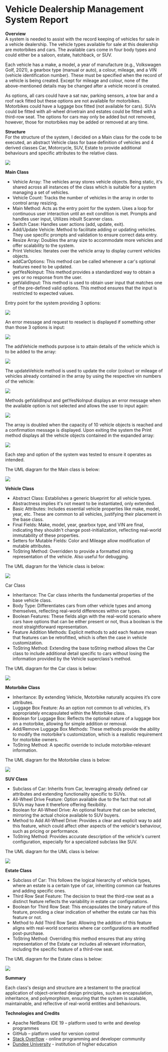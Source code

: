 # Vehicle Dealership Management System Report

<strong>Overview</strong><br>
A system is needed to assist with the record keeping of vehicles for sale in a vehicle dealership. The vehicle types available for sale at this dealership are motorbikes and cars. The available cars come in four body types and could either be a saloon, estate, hatchback, or SUV. 

Each vehicle has a make, a model, a year of manufacture (e.g., Volkswagen Golf, 2021), a gearbox type (manual or auto), a colour, mileage, and a VIN (vehicle identification number). These must be specified when the record of a vehicle is being created. Except for mileage and colour, none of the above-mentioned details may be changed after a vehicle record is created. 

As options, all cars could have a sat nav, parking sensors, a tow bar and a roof rack fitted but these options are not available for motorbikes. Motorbikes could have a luggage box fitted (not available for cars). SUVs could be fitted with all-wheel drivetrain and estates could be fitted with a third-row seat. The options for cars may only be added but not removed, however, those for motorbikes may be added or removed at any time.

<strong>Structure</strong><br>
For the structure of the system, I decided on a Main class for the code to be executed, an abstract Vehicle class for base definition of vehicles and 4 derived classes Car, Motorcycle, SUV, Estate to provide additional behaviours and specific attributes to the relative class.

![](images/structure.png)

<strong>Main Class</strong><br>

*	Vehicle Array: The vehicles array stores vehicle objects. Being static, it's shared across all instances of the class which is suitable for a system managing a set of vehicles.
*	Vehicle Count: Tracks the number of vehicles in the array in order to control array resizing.
*	Main Method: Acts as the entry point for the system. Uses a loop for continuous user interaction until an exit condition is met. Prompts and handles user input, Utilizes inbuilt Scanner class.
*	Switch Case: Handles user actions (add, update, exit).
*	Add/Update Vehicle: Method to facilitate adding or updating vehicles. They use specific prompts and validation to ensure correct data entry.
*	Resize Array: Doubles the array size to accommodate more vehicles and offer scalability to the system.
*	Print Vehicles: Iterates over the vehicle array to display current vehicles objects.
*	addCarOptions: This method can be called whenever a car's optional features need to be updated.
*	getYesNoInput: This method provides a standardized way to obtain a yes or no response from the user.
*	getValidInput: This method is used to obtain user input that matches one of the pre-defined valid options. This method ensures that the input is restricted to expected values.

Entry point for the system providing 3 options:

![](images/entry.png)

An error message and request to reselect is displayed if something other than those 3 options is input:

![](images/error.png)

The addVehicle methods purpose is to attain details of the vehicle which is to be added to the array: 

![](images/addvehicle.png)

The updateVehicle method is used to update the color (colour) or mileage of vehicles already contained in the array by using the respective vin numbers of the vehicle: 

 ![](images/updatevehicle.png)

Methods getValidInput and getYesNoInput displays an error message when the available option is not selected and allows the user to input again:

 ![](images/validation.png)

The array is doubled when the capacity of 10 vehicle objects is reached and a confirmation message is displayed. Upon exiting the system the Print method displays all the vehicle objects contained in the expanded array: 

 ![](images/arrayprint.png)

Each step and option of the system was tested to ensure it operates as intended.

The UML diagram for the Main class is below:

 ![](images/mainuml.png)

<strong>Vehicle Class</strong>

*	Abstract Class: Establishes a generic blueprint for all vehicle types. Abstractness implies it's not meant to be instantiated, only extended.
*	Basic Attributes: Includes essential vehicle properties like make, model, year, etc. These are common to all vehicles, justifying their placement in the base class.
*	Final Fields: Make, model, year, gearbox type, and VIN are final, indicating they shouldn't change post-initialization, reflecting real-world immutability of these properties.
*	Setters for Mutable Fields: Color and Mileage allow modification of mutable attributes.
*	ToString Method: Overridden to provide a formatted string representation of the vehicle. Also useful for debugging.

The UML diagram for the Vehicle class is below:

 ![](images/vehicleuml.png)

Car Class

*	Inheritance: The Car class inherits the fundamental properties of the base vehicle class.
*	Body Type: Differentiates cars from other vehicle types and among themselves, reflecting real-world differences within car types.
*	Boolean Features: These fields align with the real-world scenario where cars have options that can be either present or not, thus a boolean is the most straightforward representation.
*	Feature Addition Methods: Explicit methods to add each feature mean that features can be retrofitted, which is often the case in vehicle customization.
*	ToString Method: Extending the base toString method allows the Car class to include additional detail specific to cars without losing the information provided by the Vehicle superclass's method.

The UML diagram for the Car class is below:
 
![](images/caruml.png)

<strong>Motorbike Class</strong>

*	Inheritance: By extending Vehicle, Motorbike naturally acquires it’s core attributes.
*	Luggage Box Feature: As an option not common to all vehicles, it's appropriately encapsulated within the Motorbike class.
*	Boolean for Luggage Box: Reflects the optional nature of a luggage box on a motorbike, allowing for simple addition or removal.
*	Add/Remove Luggage Box Methods: These methods provide the ability to modify the motorbike's customization, which is a realistic requirement for motorbike owners.
*	ToString Method: A specific override to include motorbike-relevant information.

The UML diagram for the Motorbike class is below:

![](images/motorbikeuml.png)

<strong>SUV Class</strong>

*	Subclass of Car: Inherits from Car, leveraging already defined car attributes and extending functionality specific to SUVs.
*	All-Wheel Drive Feature: Option available due to the fact that not all SUVs may have it therefore offering flexibility.
*	Boolean for All-Wheel Drive: An optional feature that can be selected, mirroring the actual choice available to SUV buyers.
*	Method to Add All-Wheel Drive: Provides a clear and explicit way to add this feature, which could affect other aspects of the vehicle's behaviour, such as pricing or performance.
*	ToString Method: Provides accurate description of the vehicle's current configuration, especially for a specialized subclass like SUV.

The UML diagram for the UML class is below:

 ![](images/suvuml.png)

<strong>Estate Class</strong>

*	Subclass of Car: This follows the logical hierarchy of vehicle types, where an estate is a certain type of car, inheriting common car features and adding specific ones.
*	Third Row Seat Feature: The decision to treat the third-row seat as a distinct feature reflects the variability in estate car configurations.
*	Boolean for Third Row Seat: This encapsulates the binary nature of this feature, providing a clear indication of whether the estate car has this feature or not.
*	Method to Add Third Row Seat: Allowing the addition of this feature aligns with real-world scenarios where car configurations are modified post-purchase.
*	ToString Method: Overriding this method ensures that any string representation of the Estate car includes all relevant information, including the specific feature of a third-row seat.

The UML diagram for the Estate class is below:

  ![](images/estateuml.png) 

<strong>Summary</strong>

Each class's design and structure are a testament to the practical application of object-oriented design principles, such as encapsulation, inheritance, and polymorphism, ensuring that the system is scalable, maintainable, and reflective of real-world entities and behaviours.

<strong>Technologies and Credits</strong>

*	Apache NetBeans IDE 19 – platform used to write and develop programmes 
*	GitHub – platform used for version control 
*	[Stack Overflow](https://stackoverflow.com/) - online programming and developer community 
*	[Dundee University](https://www.dundee.ac.uk/) - institution of higher education
